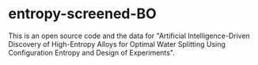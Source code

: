 # entropy-screened-BO
This is an open source code and the data for "Artificial Intelligence-Driven Discovery of High-Entropy Alloys for Optimal Water Splitting Using Configuration Entropy and Design of Experiments".
